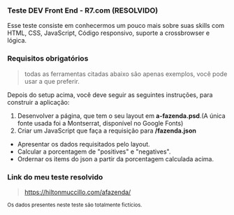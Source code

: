 ### Teste DEV Front End - R7.com (RESOLVIDO)
Esse teste consiste em conhecermos um pouco mais sobre suas skills com HTML, CSS, JavaScript, Código responsivo, suporte a crossbrowser e lógica.

### Requisitos obrigatórios
> todas as ferramentas citadas abaixo são apenas exemplos, você pode usar a que preferir.

Depois do setup acima, você deve seguir as seguintes instruções, para construir a aplicação:

1. Desenvolver a página, que tem o seu layout em **a-fazenda.psd**.(A única fonte usada foi a Montserrat, disponível no Google Fonts)
1. Criar um JavaScript que faça a requisição para **/fazenda.json**
  * Apresentar os dados requisitados pelo layout.
  * Calcular a porcentagem de "positives" e "negatives".
  * Ordernar os items do json a partir da porcentagem calculada acima.

### Link do meu teste resolvido
> https://hiltonmuccillo.com/afazenda/

<sub>Os dados presentes neste teste são totalmente fictícios.</sub>

